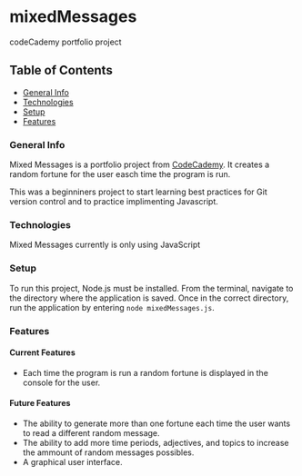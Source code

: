 # mixedMessages
codeCademy portfolio project
## Table of Contents
- [General Info](#general-info)
- [Technologies](#technologies) 
- [Setup](#setup)
- [Features](#features)

### General Info
Mixed Messages is a portfolio project from [CodeCademy](http://www.codecademy.com). It creates a random fortune for the user easch time the program is run. 

This was a beginniners project to start learning best practices for Git version control and to practice implimenting Javascript. 

### Technologies 
Mixed Messages currently is only using JavaScript

### Setup
To run this project, Node.js must be installed. 
From the terminal, navigate to the directory where the application is saved. Once in the correct directory, run the application by entering `node mixedMessages.js`. 

### Features 
#### Current Features
- Each time the program is run a random fortune is displayed in the console for the user. 
#### Future Features
- The ability to generate more than one fortune each time the user wants to read a different random message.
- The ability to add more time periods, adjectives, and topics to increase the ammount of random messages possibles. 
- A graphical user interface. 
